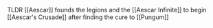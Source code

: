 TLDR
[[Aescar]] founds the legions and the [[Aescar Infinite]] to begin [[Aescar's Crusade]] after finding the cure to [[Pungum]]